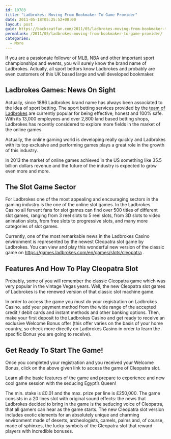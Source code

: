 ```yaml
---
id: 10783
title: "Ladbrokes: Moving From Bookmaker To Game Provider"
date: 2011-05-18T05:25:52+00:00
layout: post
guid: https://backseatfan.com/2011/05/ladbrokes-moving-from-bookmaker-to-game-provider/
permalink: /2011/05/ladbrokes-moving-from-bookmaker-to-game-provider/
categories:
  - More
---
```


<div class="entry">
  <p>
    <title>
    </title>
  </p>

  <p>
    If you are a passionate follower of MLB, NBA and other important sport championships and events, you will surely know the brand name of Ladbrokes. Actually, all sport bettors know Ladbrokes and probably are even customers of this UK based large and well developed bookmaker.
  </p>

  <h2>
    Ladbrokes Games: News On Sight
  </h2>

  <p>
    Actually, since 1886 Ladbrokes brand name has always been associated to the idea of sport betting. The sport betting services provided by the <a href="https://www.ladbrokes.com.au/">team of Ladbrokes</a> are currently popular for being effective, honest and 100% safe. With its 13,000 employees and over 2,800 land based betting shops, Ladbrokes has recently considered to explore more fields in the market of the online games.
  </p>

  <p>
    Actually, the online gaming world is developing really quickly and Ladbrokes with its top exclusive and performing games plays a great role in the growth of this industry.
  </p>

  <p>
    In 2013 the market of online games achieved in the US something like 35.5 billion dollars revenue and the future of the industry is expected to grow even more and more.
  </p>

  <h2>
    The Slot Game Sector
  </h2>

  <p>
    For Ladbrokes one of the most appealing and encouraging sectors in the gaming industry is the one of the online slot games. In the Ladbrokes Casino all fervent fans for slot games can find over 500 titles of different slot games, ranging from 3 reel slots to 5 reel slots, from 3D slots to video animation slots, from free slots to progressive slots, and many more categories of slot games.
  </p>

  <p>
    Currently, one of the most remarkable news in the Ladbrokes Casino environment is represented by the newest Cleopatra slot game by Ladbrokes. You can view and play this wonderful new version of the classic game on <a href="https://games.ladbrokes.com/en/games/slots/cleopatra">https://games.ladbrokes.com/en/games/slots/cleopatra</a> .
  </p>

  <h2>
    Features And How To Play Cleopatra Slot
  </h2>

  <p>
    Probably, some of you will remember the classic Cleopatra game which was very popular in the vintage Vegas years. Well, the new Cleopatra slot games of Ladbrokes is the renewed version of that classic slot machine game.
  </p>

  <p>
    In order to access the game you must do your registration on Ladbrokes Casino. add your payment method from the wide range of the accepted credit / debit cards and instant methods and other banking options. Then, make your first deposit to the Ladbrokes Casino and get ready to receive an exclusive Welcome Bonus offer (this offer varies on the basis of your home country, so check more directly on Ladbrokes Casino in order to learn the specific Bonus you are going to receive).
  </p>

  <h2>
    Get Ready To Start The Game!
  </h2>

  <p>
    Once you completed your registration and you received your Welcome Bonus, click on the above given link to access the game of Cleopatra slot.
  </p>

  <p>
    Learn all the basic features of the game and prepare to experience and new cool game session with the seducing Egypt&rsquo;s Queen!
  </p>

  <p>
    The min. stake is &pound;0.01 and the max. prize per line is &pound;250,000. The game consists in a 20 lines slot with original sound effects: the news that Ladbrokes decided to bring in the game is the seducing voice of Cleopatra, that all gamers can hear as the game starts. The new Cleopatra slot version includes exotic elements for an absolutely unique and charming environment made of deserts, archeologists, camels, palms and, of course, made of sphinxes, the lucky symbols of the Cleopatra slot that reward players with incredible bonuses.
  </p>
</div>
